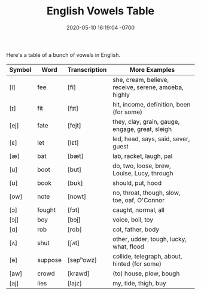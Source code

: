 ﻿---
layout: post
title:  "English Vowels Table"
date:   2020-05-10 16:19:04 -0700
categories: linguistics language phonetics english vowels
comments: true
---

Here's a table of a bunch of vowels in English.

|Symbol|Word|Transcription|More Examples|
|-|-|-|-|
|[i]|	fee|	[fi]		|she, cream, believe, receive, serene, amoeba, highly |
|[ɪ]|	fit|	[fɪt]		|hit, income, definition, been (for some)|
|[ej]|	fate|	[fejt]		|they, clay, grain, gauge, engage, great, sleigh|
|[ɛ]|	let|	[lɛt]		|led, head, says, said, sever, guest|
|[æ]|	bat|	[bæt]		|lab, racket, laugh, pal|
|[u]|	boot|	[but]		|do, two, loose, brew, Louise, Lucy, through |
|[ʊ]|	book|	[bʊk]		|should, put, hood|
|[ow]|	note|	[nowt]		|no, throat, though, slow, toe, oaf, O'Connor|
|[ɔ]|	fought|	[fɔt]		|caught, normal, all|
|[ɔj]|	boy|	[bɔj]		|voice, boil, toy|
|[ɑ]|	rob|	[rɑb]		|cot, father, body|
|[ʌ]|	shut|	[ʃʌt]		|other, udder, tough, lucky, what, flood|
|[ə]|	suppose|[səpʰowz]	|collide, telegraph, about, hinted (for some) |
|[aw]|	crowd|	[krawd]		|(to) house, plow, bough|
|[aj]|	lies|	[lajz]		|my, tide, thigh, buy|
